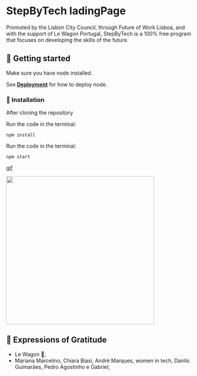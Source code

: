 # StepByTech ladingPage

Promoted by the Lisbon City Council, through Future of Work Lisboa, and with the support of Le Wagon Portugal, StepByTech is a 100% free program that focuses on developing the skills of the future.

## 🚀 Getting started

Make sure you have node installed.

See **[Deployment](https://nodejs.org/en/download)** for how to deploy node.


### 🔧 Installation

After cloning the repository

Run the code in the terminal:


```
npm install
```

Run the code in the terminal:


```
npm start

```

[gif](public/assets/img/StepByTech.gif)

<p aling="center">
  <img width="400" src="public/assets/img">
  </p>





## 🎁 Expressions of Gratitude

* Le Wagon 📢;
* Mariana Marcelino, Chiara Biasi, André Marques, women in tech, Danilo Guimarães, Pedro Agostinho e Gabriel;
